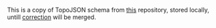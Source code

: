 This is a copy of TopoJSON schema from [this](https://github.com/nhuebel/TopoJSON_schema) repository, stored locally,
untill [correction](https://github.com/nhuebel/TopoJSON_schema/issues/1) will be merged.